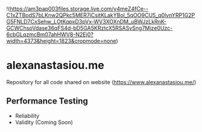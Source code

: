 !(https://am3pap003files.storage.live.com/y4meZ4fCe--C1xZTBodS7bLKnw2QPkc5MER7iCsitKLakYBol_5qOO9CU5_q0lvnYRP1G2PG5FNLD7CxSehw_LOtKqpxD3pVx-WV3XOXnDM_uBWJzLkRnK-GCWChsoVdase36qFS4d-bD5GA5KRztcX5RSASvSng7Mjze0Uzc-6cbGLqzmcBm07ahHWV8-N2Ej0?width=4373&height=1823&cropmode=none)



# alexanastasiou.me
Repository for all code shared on website (https://www.alexanastasiou.me/)



## Performance Testing
- Reliability
- Validity (Coming Soon)
